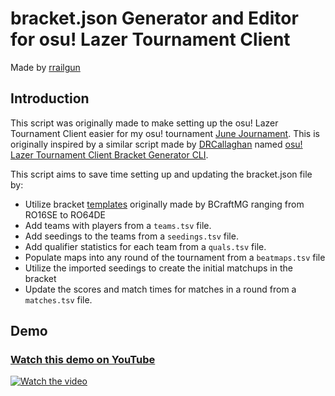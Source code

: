# bracket.json Generator and Editor for osu! Lazer Tournament Client

Made by [rrailgun](https://osu.ppy.sh/users/10525148)

## Introduction

This script was originally made to make setting up the osu! Lazer Tournament Client easier for my osu! tournament [June Journament](https://osu.ppy.sh/community/forums/topics/1912348). This is originally inspired by a similar script made by [DRCallaghan](https://github.com/DRCallaghan) named [osu! Lazer Tournament Client Bracket Generator CLI](https://github.com/DRCallaghan/osu-lazer-qualifier-results-bracket-generator).

This script aims to save time setting up and updating the bracket.json file by:
- Utilize bracket [templates](https://drive.google.com/drive/folders/1nQCujQAnoeCRQVSa4w6sEfwiNvt0USm2) originally made by BCraftMG ranging from RO16SE to RO64DE
- Add teams with players from a `teams.tsv` file.
- Add seedings to the teams from a `seedings.tsv` file.
- Add qualifier statistics for each team from a `quals.tsv` file.
- Populate maps into any round of the tournament from a `beatmaps.tsv` file
- Utilize the imported seedings to create the initial matchups in the bracket
- Update the scores and match times for matches in a round from a `matches.tsv` file.

## Demo

### [Watch this demo on YouTube](https://youtu.be/1oM-fL3rgAc)
[![Watch the video](https://img.youtube.com/vi/1oM-fL3rgAc/maxresdefault.jpg)](https://youtu.be/1oM-fL3rgAc)
